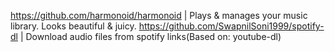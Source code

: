 https://github.com/harmonoid/harmonoid  |  Plays & manages your music library. Looks beautiful & juicy.
https://github.com/SwapnilSoni1999/spotify-dl | Download audio files from spotify links(Based on: youtube-dl)
